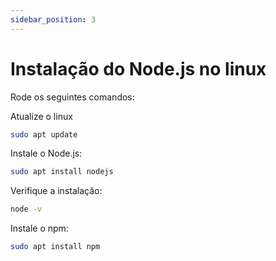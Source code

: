 ```yaml
---
sidebar_position: 3
---
```


# Instalação do Node.js no linux

Rode os seguintes comandos:

Atualize o linux

```bash
sudo apt update
```

Instale o Node.js:

```bash
sudo apt install nodejs
```

Verifique a instalação:

```bash
node -v
```

Instale o npm:

```bash
sudo apt install npm
```
    